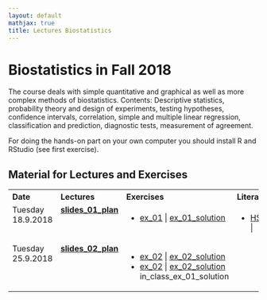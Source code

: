 ```yaml
---
layout: default
mathjax: true
title: Lectures Biostatistics
---
```


# Biostatistics in Fall 2018

The course deals with simple quantitative and graphical as well as more complex methods of biostatistics. Contents: Descriptive statistics, probability theory and design of experiments, testing hypotheses, confidence intervals, correlation, simple and multiple linear regression, classification and prediction, diagnostic tests, measurement of agreement.

For doing the hands-on part on your own computer you should install R and RStudio (see first exercise).

## Material for Lectures and Exercises  

<!--  
!!!!!!!!!!!!!!!!!!!!!!!!!!!!!!!!!!!!!!!!!!!!!!!!!!!!!!
Note on table no empty lines / Bitte keine Leerzeilen 
Otherwise the rendering is broken
!!!!!!!!!!!!!!!!!!!!!!!!!!!!!!!!!!!!!!!!!!!!!!!!!!!!!!
-->
<table  class="zebra" width="width:100%">
  <tr>
      <th style="text-align: left;" width="%5">Date</th>
      <th style="text-align: left;" width="%55">Lectures</th>
      <th style="text-align: left;" width="%20">Exercises</th>
      <th style="text-align: left;" width="%20">Literature</th>
  </tr>
    <!--  ------------------------------------- -->
    <!--  week 1 -->
    <!--  ------------------------------------- -->
    <tr>
    <!-- Date -->
    <td style="text-align: left;" valign="top">
      Tuesday 18.9.2018
     </td>  
     <!-- Lectures -->
  	<td style="text-align: left;" valign="top"> 
        <b> <a href="https://github.com/bsick/Biostatistics-Fall-2018/tree/master/slides/BS_slides_01_plan.pdf"> slides_01_plan</a>
    </td>
    <!--  Exercises  -->
    <td style="text-align: left;" valign="top">
    	<ul>
    		<li>
            <a href="https://github.com/bsick/Biostatistics-Fall-2018/tree/master/exercises/Exercise0.pdf"> ex_01</a> | 
            <a href='https://github.com/bsick/Biostatistics-Fall-2018/tree/master/exercises/Exercise0_sol.pdf'> ex_01_solution</a> 
        </li>
    <!--  Lieterature  -->
    <td style="text-align: left;" valign="top">
    	<ul>
    		<li>
            <a href="https://github.com/bsick/Biostatistics-Fall-2018/tree/master/literatures/HSAUR3_ch1_introduction_to_R.pdf"> HSAUR3_ch1</a> | 
        </li>
        <!-- 
      </ul>
    </td>   
  </tr>
    <!--  ------------------------------------- -->
    <!--  Woche 2 -->
    <!--  ------------------------------------- -->
     <tr>
    <td style="text-align: left;" valign="top">Tuesday 25.9.2018</td>  
  	<td style="text-align: left;" valign="top"> 
        <b> <a href="https://github.com/bsick/Biostatistics-Fall-2018/tree/master/exercises/BS_slides_02_plan.pdf"> slides_02_plan</a>
    </td>
    <!--  Exercises and Homework -->
    <td style="text-align: left;" valign="top">
    	<ul>
    		<li>
            <a href="https://github.com/bsick/Biostatistics-Fall-2018/tree/master/exercises/Exercise01.pdf"> ex_02</a> | 
            <a href='https://github.com/bsick/Biostatistics-Fall-2018/tree/master/exercises/Exercise01_sol.pdf'> ex_02_solution</a> 
        </li>
    		<li>
            <a href="https://github.com/bsick/Biostatistics-Fall-2018/tree/master/exercises/Exercise0.pdf"> ex_02</a> | 
            <a href='https://github.com/bsick/Biostatistics-Fall-2018/tree/master/exercises/Exercise0_sol.pdf'> ex_02_solution</a> 
in_class_ex_01_solution</a> 
        </li>
        <!-- 
      </ul>
    </td>   
  </tr>
    <!--  ------------------------------------- -->
    <!--  Woche 3 -->
    <!--  ------------------------------------- -->
